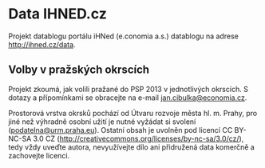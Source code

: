 # Data IHNED.cz

Projekt datablogu portálu iHNed (e.conomia a.s.) datablogu na adrese http://ihned.cz/data.

Volby v pražských okrscích
--------------
Projekt zkoumá, jak volili pražané do PSP 2013 v jednotlivých okrscích. 
S dotazy a přípomínkami se obracejte na e-mail jan.cibulka@economia.cz.

Prostorová vrstva okrsků pochází od Útvaru rozvoje města hl. m. Prahy, pro jiné než výhradně osobní užití je nutné vyžádat si svolení (podatelna@urm.praha.eu).
Ostatní obsah je uvolněn pod licencí CC BY-NC-SA 3.0 CZ (http://creativecommons.org/licenses/by-nc-sa/3.0/cz/), tedy vždy uveďte autora, nevyužívejte dílo ani přidružená data komerčně a zachovejte licenci.
